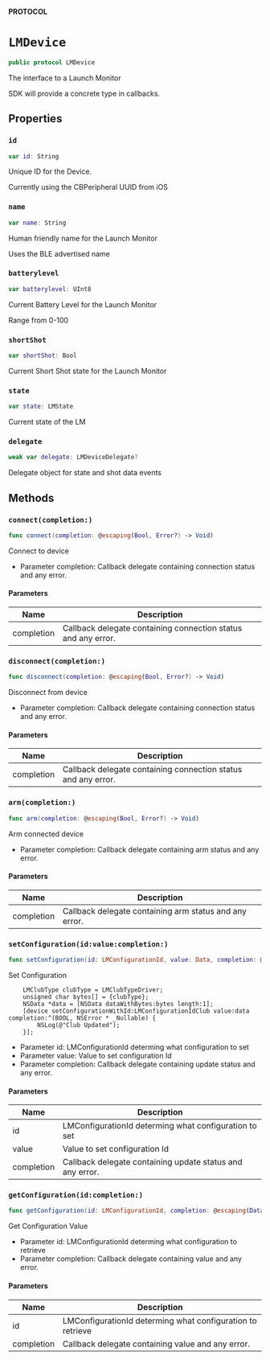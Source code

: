 **PROTOCOL**

# `LMDevice`

```swift
public protocol LMDevice
```

The interface to a Launch Monitor

SDK will provide a concrete type in callbacks.

## Properties
### `id`

```swift
var id: String
```

Unique ID for the Device.

Currently using the CBPeripheral UUID from iOS

### `name`

```swift
var name: String
```

Human friendly name for the Launch Monitor

Uses the BLE advertised name

### `batterylevel`

```swift
var batterylevel: UInt8
```

Current Battery Level  for the Launch Monitor

Range from 0-100

### `shortShot`

```swift
var shortShot: Bool
```

Current Short Shot state  for the Launch Monitor

### `state`

```swift
var state: LMState
```

Current state of the LM

### `delegate`

```swift
weak var delegate: LMDeviceDelegate?
```

Delegate object for state and shot data events

## Methods
### `connect(completion:)`

```swift
func connect(completion: @escaping(Bool, Error?) -> Void)
```

Connect to device

- Parameter completion: Callback delegate containing connection status and any error.

#### Parameters

| Name | Description |
| ---- | ----------- |
| completion | Callback delegate containing connection status and any error. |

### `disconnect(completion:)`

```swift
func disconnect(completion: @escaping(Bool, Error?) -> Void)
```

Disconnect from device

- Parameter completion: Callback delegate containing connection status and any error.

#### Parameters

| Name | Description |
| ---- | ----------- |
| completion | Callback delegate containing connection status and any error. |

### `arm(completion:)`

```swift
func arm(completion: @escaping(Bool, Error?) -> Void)
```

Arm connected device

- Parameter completion: Callback delegate containing arm status and any error.

#### Parameters

| Name | Description |
| ---- | ----------- |
| completion | Callback delegate containing arm status and any error. |

### `setConfiguration(id:value:completion:)`

```swift
func setConfiguration(id: LMConfigurationId, value: Data, completion: @escaping(Bool, Error?) -> Void)
```

Set Configuration

```objc
    LMClubType clubType = LMClubTypeDriver;
    unsigned char bytes[] = {clubType};
    NSData *data = [NSData dataWithBytes:bytes length:1];
    [device setConfigurationWithId:LMConfigurationIdClub value:data completion:^(BOOL, NSError * _Nullable) {
        NSLog(@"Club Updated");
    }];
```

- Parameter id: LMConfigurationId determing what configuration to set
- Parameter value: Value to set configuration Id
- Parameter completion: Callback delegate containing update status and any error.

#### Parameters

| Name | Description |
| ---- | ----------- |
| id | LMConfigurationId determing what configuration to set |
| value | Value to set configuration Id |
| completion | Callback delegate containing update status and any error. |

### `getConfiguration(id:completion:)`

```swift
func getConfiguration(id: LMConfigurationId, completion: @escaping(Data, Error?) -> Void)
```

Get Configuration Value

- Parameter id: LMConfigurationId determing what configuration to retrieve
- Parameter completion: Callback delegate containing value and any error.

#### Parameters

| Name | Description |
| ---- | ----------- |
| id | LMConfigurationId determing what configuration to retrieve |
| completion | Callback delegate containing value and any error. |
